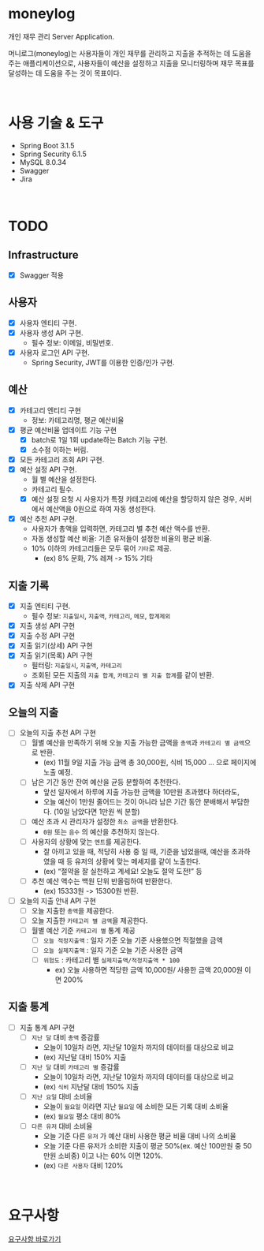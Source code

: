 # moneylog
개인 재무 관리 Server Application.

머니로그(moneylog)는 사용자들이 개인 재무를 관리하고 지출을 추적하는 데 도움을 주는 애플리케이션으로,
사용자들이 예산을 설정하고 지출을 모니터링하며 재무 목표를 달성하는 데 도움을 주는 것이 목표이다.

<br>

# 사용 기술 & 도구
- Spring Boot 3.1.5
- Spring Security 6.1.5
- MySQL 8.0.34
- Swagger
- Jira

<br>

# TODO

## Infrastructure
- [x] Swagger 적용

## 사용자
- [x] 사용자 엔티티 구현.
- [x] 사용자 생성 API 구현.
  - 필수 정보: 이메일, 비밀번호.
- [x] 사용자 로그인 API 구현.
  - Spring Security, JWT를 이용한 인증/인가 구현.

## 예산
- [x] 카테고리 엔티티 구현
  - 정보: 카테고리명, 평균 예산비율
- [x] 평균 예산비율 업데이트 기능 구현 
  - [x] batch로 1일 1회 update하는 Batch 기능 구현.
  - [x] 소수점 이하는 버림.
- [x] 모든 카테고리 조회 API 구현.
- [x] 예산 설정 API 구현.
  - 월 별 예산을 설정한다.
  - 카테고리 필수.
  - [x] 예산 설정 요청 시 사용자가 특정 카테고리에 예산을 할당하지 않은 경우, 서버에서 예산액을 0원으로 하여 자동 생성한다.
- [x] 예산 추천 API 구현.
  - 사용자가 총액을 입력하면, 카테고리 별 추천 예산 액수를 반환.
  - 자동 생성할 예산 비율: 기존 유저들이 설정한 비율의 평균 비율.
  - 10% 이하의 카테고리들은 모두 묶어 `기타`로 제공.
      - (ex) 8% 문화, 7% 레져 -> 15% 기타

## 지출 기록

- [x] 지출 엔티티 구현.
  - 필수 정보: `지출일시`, `지출액`, `카테고리`, `메모`, `합계제외`
- [x] 지출 생성 API 구현
- [x] 지출 수정 API 구현
- [x] 지출 읽기(상세) API 구현
- [x] 지출 읽기(목록) API 구현
  - 필터링: `지출일시`, `지출액`, `카테고리`
  - 조회된 모든 지출의 `지출 합계`, `카테고리 별 지출 합계`를 같이 반환.
- [x] 지출 삭제 API 구현

## 오늘의 지출

- [ ] 오늘의 지출 추천 API 구현
  - [ ] 월별 예산을 만족하기 위해 오늘 지출 가능한 금액을 `총액`과 `카테고리 별 금액`으로 반환.
    - (ex) 11월 9일 지출 가능 금액 총 30,000원, 식비 15,000 … 으로 페이지에 노출 예정.
  - [ ] 남은 기간 동안 잔여 예산을 균등 분할하여 추천한다.
    - 앞선 일자에서 하루에 지출 가능한 금액을 10만원 초과했다 하더라도,
    - 오늘 예산이 1만원 줄어드는 것이 아니라 남은 기간 동안 분배해서 부담한다. (10일 남았다면 1만원 씩 분할)
  - [ ] 예산 초과 시 관리자가 설정한 `최소 금액`을 반환한다.
    - `0원` 또는 `음수` 의 예산을 추천하지 않는다.
  - [ ] 사용자의 상황에 맞는 `멘트`를 제공한다.
    - 잘 아끼고 있을 때, 적당히 사용 중 일 때, 기준을 넘었을때, 예산을 초과하였을 때 등 유저의 상황에 맞는 메세지를 같이 노출한다.
    - (ex) “절약을 잘 실천하고 계세요! 오늘도 절약 도전!” 등
  - [ ] 추천 예산 액수는 백원 단위 반올림하여 반환한다.
    - (ex) 15333원 -> 15300원 반환.

- [ ] 오늘의 지출 안내 API 구현
  - [ ] 오늘 지출한 `총액`을 제공한다.
  - [ ] 오늘 지출한 `카테고리 별 금액`을 제공한다.
  - [ ] 월별 예산 기준 `카테고리 별` 통계 제공
    - [ ] `오늘 적정지출액` : 일자 기준 오늘 기준 사용했으면 적절했을 금액
    - [ ] `오늘 실제지출액` : 일자 기준 오늘 기준 사용한 금액
    - [ ] `위험도` : 카테고리 별 `실제지출액/적정지출액 * 100`
      - ex) 오늘 사용하면 적당한 금액 10,000원/ 사용한 금액 20,000원 이면 200%

## 지출 통계
- [ ] 지출 통계 API 구현
  - [ ] `지난 달` 대비 `총액` 증감률
    - 오늘이 10일차 라면, 지난달 10일차 까지의 데이터를 대상으로 비교
    - (ex) 지난달 대비 150% 지출
  - [ ] `지난 달` 대비 `카테고리 별` 증감률
    - 오늘이 10일차 라면, 지난달 10일차 까지의 데이터를 대상으로 비교
    - (ex) `식비` 지난달 대비 150% 지출
  - [ ] `지난 요일` 대비 소비율
    - 오늘이 `월요일` 이라면 지난 `월요일` 에 소비한 모든 기록 대비 소비율
    - (ex) `월요일` 평소 대비 80%
  - [ ] `다른 유저` 대비 소비율
    - 오늘 기준 다른 `유저` 가 예산 대비 사용한 평균 비율 대비 나의 소비율
    - 오늘 기준 다른 유저가 소비한 지출이 평균 50%(ex. 예산 100만원 중 50만원 소비중) 이고 나는 60% 이면 120%.
    - (ex) `다른 사용자` 대비 120%

<br>

# 요구사항
[요구사항 바로가기](docs/요구사항.md)
